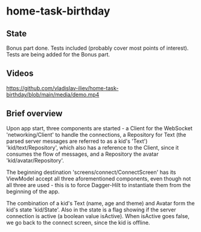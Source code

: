 # home-task-birthday

## State
Bonus part done. Tests included (probably cover most points of interest). Tests are being added for the Bonus part.

## Videos
https://github.com/vladislav-iliev/home-task-birthday/blob/main/media/demo.mp4

## Brief overview
Upon app start, three components are started - a Client for the WebSocket 'networking/Client' to handle the connections,
a Repository for Text (the parsed server messages are referred to as a kid's 'Text') 'kid/text/Repository', which also 
has a reference to the Client, since it consumes the flow of messages, and a Repository the avatar 'kid/avatar/Repository'.

The beginning destination 'screens/connect/ConnectScreen' has its ViewModel accept all three aforementioned components,
even though not all three are used - this is to force Dagger-Hilt to instantiate them from the beginning of the app.

The combination of a kid's Text (name, age and theme) and Avatar form the kid's state 'kid/State'. Also 
in the state is a flag showing if the server connection is active (a boolean value isActive). When isActive goes false,
 we go back to the connect screen, since the kid is offline.